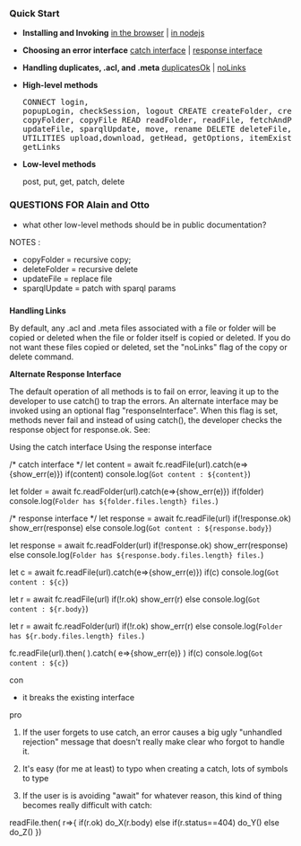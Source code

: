 ### Quick Start

* **Installing and Invoking**  [in the browser]() | [in nodejs]()

* **Choosing an error interface**  [catch interface]() |  [response interface]()

* **Handling duplicates, .acl, and .meta** [duplicatesOk]() | [noLinks]()

* **High-level methods**<pre>CONNECT   login, popupLogin, checkSession, logout
  CREATE    createFolder, createFile, copyFolder, copyFile
  READ      readFolder, readFile, fetchAndParse
  UPDATE    updateFile, sparqlUpdate, move, rename
  DELETE    deleteFile, deleteFolder
  UTILITIES upload,download, getHead, getOptions, itemExists, getLinks</pre>

* **Low-level methods**

  post, put, get, patch, delete 

  
### QUESTIONS FOR Alain and Otto

  * what other low-level methods should be in public documentation?

NOTES :
  * copyFolder = recursive copy;  
  * deleteFolder = recursive delete
  * updateFile = replace file
  * sparqlUpdate = patch with sparql params





### 

**Handling Links**

By default, any .acl and .meta files associated with a file or folder will be copied or deleted when the 
file or folder itself is copied or deleted.  If you do not want these files copied or deleted, set the
"noLinks" flag of the copy or delete command.

**Alternate Response Interface**

The default operation of all methods is to fail on error, leaving it up to the
developer to use catch() to trap the errors.  An alternate interface may be
invoked using an optional flag "responseInterface".  When this flag is set, methods
never fail and instead of using catch(), the developer checks the response object
for response.ok.  See:

   Using the catch interface   Using the response interface















  /* catch interface
  */
  let content = await fc.readFile(url).catch(e=>{show_err(e)})
  if(content) console.log(`Got content : ${content}`)

  let folder = await fc.readFolder(url).catch(e=>{show_err(e)})
  if(folder) console.log(`Folder has ${folder.files.length} files.`) 

  /* response interface
  */
  let response = await fc.readFile(url)
  if(!response.ok) show_err(response)
  else console.log(`Got content : ${response.body}`) 

  let response = await fc.readFolder(url)
  if(!response.ok) show_err(response)
  else console.log(`Folder has ${response.body.files.length} files.`) 



  let c = await fc.readFile(url).catch(e=>{show_err(e)})
  if(c) console.log(`Got content : ${c}`)

  let r = await fc.readFile(url)
  if(!r.ok) show_err(r)
  else console.log(`Got content : ${r.body}`) 

  let r = await fc.readFolder(url)
  if(!r.ok) show_err(r)
  else console.log(`Folder has ${r.body.files.length} files.`) 
  
  fc.readFile(url).then(
  ).catch(
    e=>{show_err(e)}
  )
  if(c) console.log(`Got content : ${c}`)

con
  * it breaks the existing interface

pro

1. If the user forgets to use catch, an error causes a big ugly
"unhandled rejection" message that doesn't really make clear who
forgot to handle it.

2. It's easy (for me at least) to typo when creating a catch, lots of 
symbols to type

3. If the user is is avoiding "await" for whatever reason, this kind of
thing becomes really difficult with catch:

  readFile.then( r=>{
    if(r.ok) do_X(r.body)
    else if(r.status==404) do_Y()
    else do_Z()
  })
